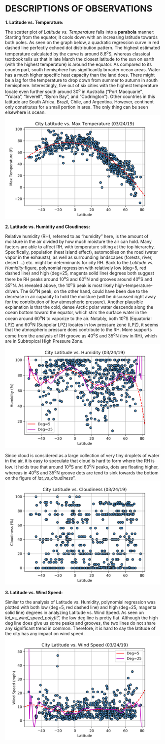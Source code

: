 # DESCRIPTIONS OF OBSERVATIONS

**1. Latitude vs. Temperature:**

The scatter plot of *Latitude vs. Temperature* falls into a **parabola** manner: Starting from the equator, it cools down with an increasing latitude towards both poles. As seen on the graph below, a quadratic regression curve in red dashed line perfectly echoed dot distribution pattern. The highest estimated temperature calculated by the curve is around 8.8<sup>o</sup>S, whereas classical textbook tells us that in late March the closest latitude to the sun on earth (with the highest temperature) is around the equator. As compared to its counterpart, south hemisphere has significantly broader ocean areas. Water has a much higher specific heat capacity than the land does. There might be a lag for the temperature to drop down from summer to autumn in south hemisphere. Interestingly, five out of six cities with the highest temperature locate even further south around 30<sup>o</sup> in Australia (“Port Macquarie”, “Yulara”, “Inverell”, “Byron Bay”, and “Codrington”). Other countries in this latitude are South Africa, Brazil, Chile, and Argentina. However, continent only constitutes for a small portion in area. The only thing can be seen elsewhere is ocean.
<img src="./assets/images/lat_vs_temperature_quadratic_regression.png" alt="Lat vs Temperature">

**2. Latitude vs. Humidity and Cloudiness:**

Relative humidity (RH), referred to as “humidity” here, is the amount of moisture in the air divided by how much moisture the air can hold. Many factors are able to affect RH, with temperature sitting at the top hierarchy. Specifically, population (heat island effect), automobiles on the road (water vapor in the exhausts), as well as surrounding landscapes (forests, river, desert …) etc. might be determinants for city RH. Back to the *Latitude vs. Humidity* figure, polynomial regression with relatively low (deg=5, red dashed line) and high (deg=25, magenta solid line) degrees both suggest there be RH peaks around 10<sup>o</sup>S and 60<sup>o</sup>N and grooves around 40<sup>o</sup>S and 35<sup>o</sup>N. As revealed above, the 10<sup>o</sup>S peak is most likely high-temperature-driven. The 60<sup>o</sup>N peak, on the other hand, could have been due to the decrease in air capacity to hold the moisture (will be discussed right away for the contribution of low atmospheric pressure). Another plausible explanation is that the cold, dense Arctic polar water descends along the ocean bottom toward the equator, which stirs the surface water in the ocean around 60<sup>o</sup>N to vaporize to the air. Notably, both 10<sup>o</sup>S (Equatorial LPZ) and 60<sup>o</sup>N (Subpolar LPZ) locates in low pressure zone (LPZ), it seems that the atmospheric pressure does contribute to the RH. More supports come from the analysis of RH groove as 40<sup>o</sup>S and 35<sup>o</sup>N (low in RH), which are in Subtropical High Pressure Zone.
<img src="./assets/images/lat_vs_humidity_polyfit.png" alt="Lat vs Humidity">

Since cloud is considered as a large collection of very tiny droplets of water in the air, it is easy to speculate that cloud is hard to form where the RH is low. It holds true that around 10<sup>o</sup>S and 60<sup>o</sup>N peaks, dots are floating higher, whereas in 40<sup>o</sup>S and 35<sup>o</sup>N groove dots are tend to sink towards the bottom on the figure of *lat_vs_cloudiness*”.
<img src="./assets/images/lat_vs_cloudiness.png" alt="Lat vs Cloudiness">

**3. Latitude vs. Wind Speed:**

Similar to the analysis of Latitude vs. Humidity, polynomial regression was plotted with both low (deg=5, red dashed line) and high (deg=25, magenta solid line) degrees in analyzing Latitude vs. Wind Speed. As seen on *lat_vs_wind_speed_polyfit*”, the low deg line is pretty flat. Although the high deg line does give us some peaks and grooves, the two lines do not share any significant trend in common. Therefore, it is hard to say the latitude of the city has any impact on wind speed.
<img src="./assets/images/lat_vs_wind_speed_polyfit.png" alt="Lat vs Wind Speed">
